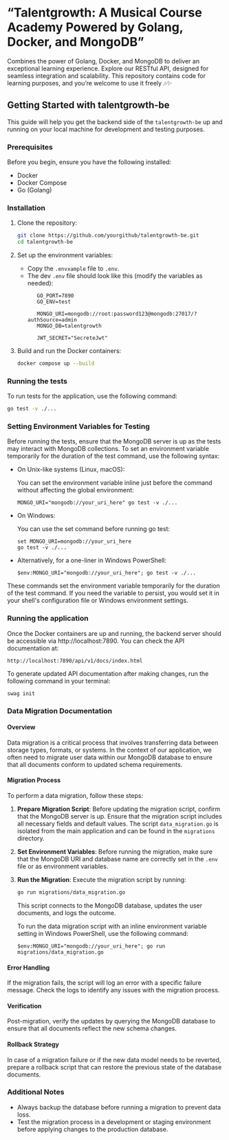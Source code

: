 # “Talentgrowth: A Musical Course Academy Powered by Golang, Docker, and MongoDB”

Combines the power of Golang, Docker, and MongoDB to deliver an exceptional learning experience. Explore our RESTful API, designed for seamless integration and scalability. This repository contains code for learning purposes, and you’re welcome to use it freely 🎶✨

## Getting Started with talentgrowth-be

This guide will help you get the backend side of the `talentgrowth-be` up and running on your local machine for development and testing purposes.

### Prerequisites

Before you begin, ensure you have the following installed:
- Docker
- Docker Compose
- Go (Golang)

### Installation

1. Clone the repository:
   ```bash
   git clone https://github.com/yourgithub/talentgrowth-be.git
   cd talentgrowth-be
   ```

2. Set up the environment variables:
   - Copy the `.envxample` file to `.env`.
   - The dev `.env` file should look like this (modify the variables as needed):
     ```
        GO_PORT=7890
        GO_ENV=test

        MONGO_URI=mongodb://root:password123@mongodb:27017/?authSource=admin
        MONGO_DB=talentgrowth

        JWT_SECRET="SecreteJwt"
     ```

3. Build and run the Docker containers:
   ```bash
   docker compose up --build
   ```

### Running the tests

To run tests for the application, use the following command:
```bash
go test -v ./...
```

### Setting Environment Variables for Testing

Before running the tests, ensure that the MongoDB server is up as the tests may interact with MongoDB collections. To set an environment variable temporarily for the duration of the test command, use the following syntax:

   - On Unix-like systems (Linux, macOS):

      You can set the environment variable inline just before the command without affecting the global environment:
      ```
      MONGO_URI="mongodb://your_uri_here" go test -v ./...
      ```

   - On Windows:

      You can use the set command before running go test:
      ```
      set MONGO_URI=mongodb://your_uri_here
      go test -v ./...
      ```

   - Alternatively, for a one-liner in Windows PowerShell:
      ```
      $env:MONGO_URI="mongodb://your_uri_here"; go test -v ./...
      ```

These commands set the environment variable temporarily for the duration of the test command. If you need the variable to persist, you would set it in your shell's configuration file or Windows environment settings.


### Running the application

Once the Docker containers are up and running, the backend server should be accessible via http://localhost:7890. You can check the API documentation at:
``` 
http://localhost:7890/api/v1/docs/index.html 
```

To generate updated API documentation after making changes, run the following command in your terminal:
```
swag init
```

### Data Migration Documentation

#### Overview
Data migration is a critical process that involves transferring data between storage types, formats, or systems. In the context of our application, we often need to migrate user data within our MongoDB database to ensure that all documents conform to updated schema requirements.

#### Migration Process
To perform a data migration, follow these steps:

1. **Prepare Migration Script**: Before updating the migration script, confirm that the MongoDB server is up. Ensure that the migration script includes all necessary fields and default values. The script `data_migration.go` is isolated from the main application and can be found in the `migrations` directory.

2. **Set Environment Variables**: Before running the migration, make sure that the MongoDB URI and database name are correctly set in the `.env` file or as environment variables.

3. **Run the Migration**: Execute the migration script by running:
   ```bash
   go run migrations/data_migration.go
   ```
   This script connects to the MongoDB database, updates the user documents, and logs the outcome.

   To run the data migration script with an inline environment variable setting in Windows PowerShell, use the following command:
   ```
   $env:MONGO_URI="mongodb://your_uri_here"; go run migrations/data_migration.go
   ```

#### Error Handling
If the migration fails, the script will log an error with a specific failure message. Check the logs to identify any issues with the migration process.

#### Verification
Post-migration, verify the updates by querying the MongoDB database to ensure that all documents reflect the new schema changes.

#### Rollback Strategy
In case of a migration failure or if the new data model needs to be reverted, prepare a rollback script that can restore the previous state of the database documents.

### Additional Notes
- Always backup the database before running a migration to prevent data loss.
- Test the migration process in a development or staging environment before applying changes to the production database.

